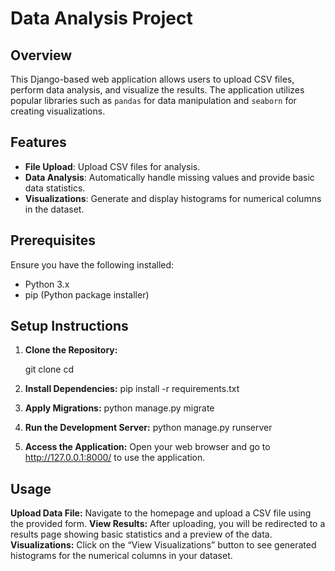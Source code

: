 # Data Analysis Project

## Overview

This Django-based web application allows users to upload CSV files, perform data analysis, and visualize the results. The application utilizes popular libraries such as `pandas` for data manipulation and `seaborn` for creating visualizations.

## Features

- **File Upload**: Upload CSV files for analysis.
- **Data Analysis**: Automatically handle missing values and provide basic data statistics.
- **Visualizations**: Generate and display histograms for numerical columns in the dataset.

## Prerequisites

Ensure you have the following installed:

- Python 3.x
- pip (Python package installer)

## Setup Instructions

1. **Clone the Repository:**

   git clone <repository-url>
   cd <repository-directory>

2. **Install Dependencies:**
    pip install -r requirements.txt

3. **Apply Migrations:**
    python manage.py migrate

4. **Run the Development Server:**
    python manage.py runserver

5. **Access the Application:**
    Open your web browser and go to http://127.0.0.1:8000/ to use the application.

## Usage
**Upload Data File:** Navigate to the homepage and upload a CSV file using the provided form.
**View Results:** After uploading, you will be redirected to a results page showing basic statistics and a preview of the data.
**Visualizations:** Click on the “View Visualizations” button to see generated histograms for the numerical columns in your dataset.
